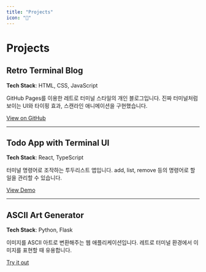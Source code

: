 ```yaml
---
title: "Projects"
icon: "🚀"
---
```


# Projects

## Retro Terminal Blog

**Tech Stack**: HTML, CSS, JavaScript

GitHub Pages를 이용한 레트로 터미널 스타일의 개인 블로그입니다.
진짜 터미널처럼 보이는 UI와 타이핑 효과, 스캔라인 애니메이션을 구현했습니다.

[View on GitHub](#)

---

## Todo App with Terminal UI

**Tech Stack**: React, TypeScript

터미널 명령어로 조작하는 투두리스트 앱입니다.
add, list, remove 등의 명령어로 할 일을 관리할 수 있습니다.

[View Demo](#)

---

## ASCII Art Generator

**Tech Stack**: Python, Flask

이미지를 ASCII 아트로 변환해주는 웹 애플리케이션입니다.
레트로 터미널 환경에서 이미지를 표현할 때 유용합니다.

[Try it out](#) 